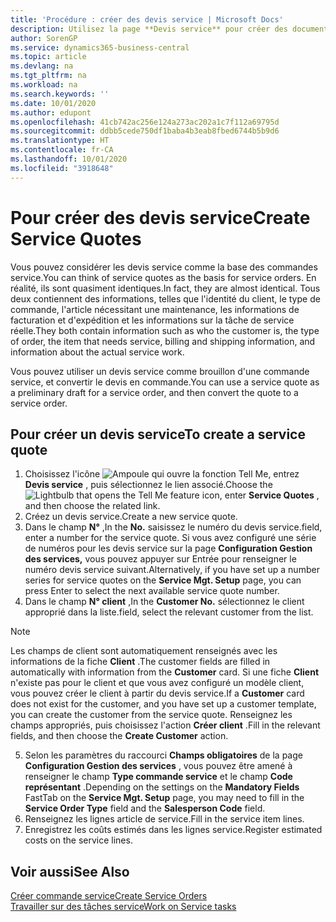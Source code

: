 ```yaml
---
title: 'Procédure : créer des devis service | Microsoft Docs'
description: Utilisez la page **Devis service** pour créer des documents dans lesquels vous saisissez des informations sur un service, tel que réparation et entretien, pour des articles de service à la demande du client. Vous pouvez utiliser un devis service comme brouillon d'une commande service, et convertir le devis en commande.
author: SorenGP
ms.service: dynamics365-business-central
ms.topic: article
ms.devlang: na
ms.tgt_pltfrm: na
ms.workload: na
ms.search.keywords: ''
ms.date: 10/01/2020
ms.author: edupont
ms.openlocfilehash: 41cb742ac256e124a273ac202a1c7f112a69795d
ms.sourcegitcommit: ddbb5cede750df1baba4b3eab8fbed6744b5b9d6
ms.translationtype: HT
ms.contentlocale: fr-CA
ms.lasthandoff: 10/01/2020
ms.locfileid: "3918648"
---
```

# <a name="create-service-quotes"></a><span data-ttu-id="08b3d-104">Pour créer des devis service</span><span class="sxs-lookup"><span data-stu-id="08b3d-104">Create Service Quotes</span></span>
<span data-ttu-id="08b3d-105">Vous pouvez considérer les devis service comme la base des commandes service.</span><span class="sxs-lookup"><span data-stu-id="08b3d-105">You can think of service quotes as the basis for service orders.</span></span> <span data-ttu-id="08b3d-106">En réalité, ils sont quasiment identiques.</span><span class="sxs-lookup"><span data-stu-id="08b3d-106">In fact, they are almost identical.</span></span> <span data-ttu-id="08b3d-107">Tous deux contiennent des informations, telles que l'identité du client, le type de commande, l'article nécessitant une maintenance, les informations de facturation et d'expédition et les informations sur la tâche de service réelle.</span><span class="sxs-lookup"><span data-stu-id="08b3d-107">They both contain information such as who the customer is, the type of order, the item that needs service, billing and shipping information, and information about the actual service work.</span></span>
 
<span data-ttu-id="08b3d-108">Vous pouvez utiliser un devis service comme brouillon d'une commande service, et convertir le devis en commande.</span><span class="sxs-lookup"><span data-stu-id="08b3d-108">You can use a service quote as a preliminary draft for a service order, and then convert the quote to a service order.</span></span>  
  
## <a name="to-create-a-service-quote"></a><span data-ttu-id="08b3d-109">Pour créer un devis service</span><span class="sxs-lookup"><span data-stu-id="08b3d-109">To create a service quote</span></span>  
1. <span data-ttu-id="08b3d-110">Choisissez l'icône ![Ampoule qui ouvre la fonction Tell Me](media/ui-search/search_small.png "Dites-moi ce que vous voulez faire"), entrez **Devis service** , puis sélectionnez le lien associé.</span><span class="sxs-lookup"><span data-stu-id="08b3d-110">Choose the ![Lightbulb that opens the Tell Me feature](media/ui-search/search_small.png "Tell me what you want to do") icon, enter **Service Quotes** , and then choose the related link.</span></span>  
2. <span data-ttu-id="08b3d-111">Créez un devis service.</span><span class="sxs-lookup"><span data-stu-id="08b3d-111">Create a new service quote.</span></span>  
3. <span data-ttu-id="08b3d-112">Dans le champ **N°** ,</span><span class="sxs-lookup"><span data-stu-id="08b3d-112">In the **No.**</span></span> <span data-ttu-id="08b3d-113">saisissez le numéro du devis service.</span><span class="sxs-lookup"><span data-stu-id="08b3d-113">field, enter a number for the service quote.</span></span> <span data-ttu-id="08b3d-114">Si vous avez configuré une série de numéros pour les devis service sur la page **Configuration Gestion des services,** vous pouvez appuyer sur Entrée pour renseigner le numéro devis service suivant.</span><span class="sxs-lookup"><span data-stu-id="08b3d-114">Alternatively, if you have set up a number series for service quotes on the **Service Mgt. Setup** page, you can press Enter to select the next available service quote number.</span></span>  
4. <span data-ttu-id="08b3d-115">Dans le champ **N° client** ,</span><span class="sxs-lookup"><span data-stu-id="08b3d-115">In the **Customer No.**</span></span>  <span data-ttu-id="08b3d-116">sélectionnez le client approprié dans la liste.</span><span class="sxs-lookup"><span data-stu-id="08b3d-116">field, select the relevant customer from the list.</span></span>  

  > [!Note]  
  >  <span data-ttu-id="08b3d-117">Les champs de client sont automatiquement renseignés avec les informations de la fiche **Client** .</span><span class="sxs-lookup"><span data-stu-id="08b3d-117">The customer fields are filled in automatically with information from the **Customer** card.</span></span> <span data-ttu-id="08b3d-118">Si une fiche **Client** n'existe pas pour le client et que vous avez configuré un modèle client, vous pouvez créer le client à partir du devis service.</span><span class="sxs-lookup"><span data-stu-id="08b3d-118">If a **Customer** card does not exist for the customer, and you have set up a customer template, you can create the customer from the service quote.</span></span> <span data-ttu-id="08b3d-119">Renseignez les champs appropriés, puis choisissez l'action **Créer client** .</span><span class="sxs-lookup"><span data-stu-id="08b3d-119">Fill in the relevant fields, and then choose the **Create Customer** action.</span></span>  
  
5. <span data-ttu-id="08b3d-120">Selon les paramètres du raccourci **Champs obligatoires** de la page **Configuration Gestion des services** , vous pouvez être amené à renseigner le champ **Type commande service** et le champ **Code représentant** .</span><span class="sxs-lookup"><span data-stu-id="08b3d-120">Depending on the settings on the **Mandatory Fields** FastTab on the **Service Mgt. Setup** page, you may need to fill in the **Service Order Type** field and the **Salesperson Code** field.</span></span>  
6. <span data-ttu-id="08b3d-121">Renseignez les lignes article de service.</span><span class="sxs-lookup"><span data-stu-id="08b3d-121">Fill in the service item lines.</span></span>  
7. <span data-ttu-id="08b3d-122">Enregistrez les coûts estimés dans les lignes service.</span><span class="sxs-lookup"><span data-stu-id="08b3d-122">Register estimated costs on the service lines.</span></span>  
  
## <a name="see-also"></a><span data-ttu-id="08b3d-123">Voir aussi</span><span class="sxs-lookup"><span data-stu-id="08b3d-123">See Also</span></span>  
[<span data-ttu-id="08b3d-124">Créer commande service</span><span class="sxs-lookup"><span data-stu-id="08b3d-124">Create Service Orders</span></span>](service-how-to-create-service-orders.md)  
[<span data-ttu-id="08b3d-125">Travailler sur des tâches service</span><span class="sxs-lookup"><span data-stu-id="08b3d-125">Work on Service tasks</span></span>](service-how-to-work-on-service-tasks.md)  

 